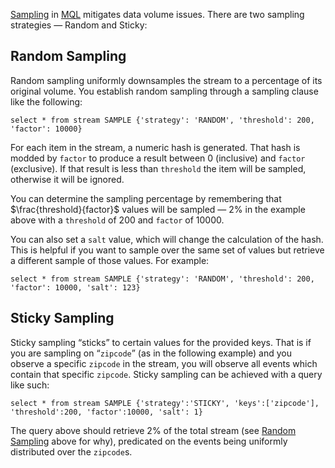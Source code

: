[Sampling] in [MQL] mitigates data volume issues. There are two sampling strategies — Random and
Sticky:

## Random Sampling
Random sampling uniformly downsamples the stream to a percentage of its original volume. You
establish random sampling through a sampling clause like the following:

```
select * from stream SAMPLE {'strategy': 'RANDOM', 'threshold': 200, 'factor': 10000}
```

For each item in the stream, a numeric hash is generated. That hash is modded by `factor` to produce
a result between 0 (inclusive) and `factor` (exclusive). If that result is less than `threshold` the
item will be sampled, otherwise it will be ignored.

You can determine the sampling percentage by remembering that $\frac{threshold}{factor}$ values will
be sampled — 2% in the example above with a `threshold` of 200 and `factor` of 10000.

You can also set a `salt` value, which will change the calculation of the hash. This is helpful if
you want to sample over the same set of values but retrieve a different sample of those values. For
example:

```
select * from stream SAMPLE {'strategy': 'RANDOM', 'threshold': 200, 'factor': 10000, 'salt': 123}
```

## Sticky Sampling
Sticky sampling “sticks” to certain values for the provided keys. That is if you are sampling on
“`zipcode`” (as in the following example) and you observe a specific `zipcode` in the stream, you
will observe all events which contain that specific `zipcode`. Sticky sampling can be achieved with
a query like such:

```
select * from stream SAMPLE {'strategy':'STICKY', 'keys':['zipcode'], 'threshold':200, 'factor':10000, 'salt': 1}
```

The query above should retrieve 2% of the total stream (see [Random Sampling](#random-sampling)
above for why), predicated on the events being uniformly distributed over the `zipcode`s.

<!-- Do not edit below this line -->
<!-- START -->
<!-- This section comes from the file "reference_links". It is automagically inserted into other files by means of the "refgen" script, also in the "docs/" directory. Edit this section only in the "reference_links" file, not in any of the other files in which it is included, or your edits will be overwritten. -->
[artifact]:                /glossary#artifact          "Each Mantis Job has an associated artifact file that contains its source code and JSON configuration."
[artifacts]:               /glossary#artifact          "Each Mantis Job has an associated artifact file that contains its source code and JSON configuration."
[artifact file]:           /glossary#artifact          "Each Mantis Job has an associated artifact file that contains its source code and JSON configuration."
[artifact files]:          /glossary#artifact          "Each Mantis Job has an associated artifact file that contains its source code and JSON configuration."
[autoscale]:               /glossary#autoscaling       "You can establish an autoscaling policy for each component of your Mantis Job that governs how Mantis adjusts the number of workers assigned to that component as its workload changes."
[autoscaled]:              /glossary#autoscaling       "You can establish an autoscaling policy for each component of your Mantis Job that governs how Mantis adjusts the number of workers assigned to that component as its workload changes."
[autoscales]:              /glossary#autoscaling       "You can establish an autoscaling policy for each component of your Mantis Job that governs how Mantis adjusts the number of workers assigned to that component as its workload changes."
[autoscaling]:             /glossary#autoscaling       "You can establish an autoscaling policy for each component of your Mantis Job that governs how Mantis adjusts the number of workers assigned to that component as its workload changes."
[scalable]:                /glossary#autoscaling       "You can establish an autoscaling policy for each component of your Mantis Job that governs how Mantis adjusts the number of workers assigned to that component as its workload changes."
[AWS]:                     javascript:void(0)          "Amazon Web Services"
[backpressure]:            /glossary#backpressure      "Backpressure refers to a set of possible strategies for coping with ReactiveX Observables that produce items more rapidly than their observers consume them."
[Binary compression]:      /glossary#binarycompression
[broadcast]:               /glossary#broadcast         "In broadcast mode, each worker of your job gets all the data from all workers of the Source Job rather than having that data distributed equally among the workers of your job."
[broadcast mode]:          /glossary#broadcast         "In broadcast mode, each worker of your job gets all the data from all workers of the Source Job rather than having that data distributed equally among the workers of your job."
[Cassandra]:               /glossary#cassandra         "Apache Cassandra is an open source, distributed database management system."
[cluster]:                 /glossary#cluster           "A Mantis Job Cluster is a containing entity for Mantis Jobs. It defines metadata and certain service-level agreements. Job Clusters ease job lifecycle management and job revisioning."
[clusters]:                /glossary#cluster           "A Mantis Job Cluster is a containing entity for Mantis Jobs. It defines metadata and certain service-level agreements. Job Clusters ease job lifecycle management and job revisioning."
[cold]:                    /glossary#cold              "A cold ReactiveX Observable waits until an observer subscribes to it before it begins to emit items. This means the observer is guaranteed to see the whole Observable sequence from the beginning. This is in contrast to a hot Observable, which may begin emitting items as soon as it is created, even before observers have subscribed to it."
[cold Observable]:         /glossary#cold              "A cold ReactiveX Observable waits until an observer subscribes to it before it begins to emit items. This means the observer is guaranteed to see the whole Observable sequence from the beginning. This is in contrast to a hot Observable, which may begin emitting items as soon as it is created, even before observers have subscribed to it."
[cold Observables]:        /glossary#cold              "A cold ReactiveX Observable waits until an observer subscribes to it before it begins to emit items. This means the observer is guaranteed to see the whole Observable sequence from the beginning. This is in contrast to a hot Observable, which may begin emitting items as soon as it is created, even before observers have subscribed to it."
[component]:               /glossary#component         "A Mantis Job is composed of three types of component: a Source, one or more Processing Stages, and a Sink."
[components]:              /glossary#component         "A Mantis Job is composed of three types of component: a Source, one or more Processing Stages, and a Sink."
[custom source]:           /glossary#customsource      "In contrast to a Source Job, which is a built-in variety of Source component designed to pull data from a common sort of data source, a custom source typically accesses data from less-common sources or has unusual delivery guarantee semantics."
[custom sources]:          /glossary#customsource      "In contrast to a Source Job, which is a built-in variety of Source component designed to pull data from a common sort of data source, a custom source typically accesses data from less-common sources or has unusual delivery guarantee semantics."
[executor]:                /glossary#executor          "The stage executor is responsible for loading the bytecode for a Mantis Job and then executing its stages and workers in a coordinated fashion. In the Mesos UI, workers are also referred to as executors."
[executors]:               /glossary#executor          "The stage executor is responsible for loading the bytecode for a Mantis Job and then executing its stages and workers in a coordinated fashion. In the Mesos UI, workers are also referred to as executors."
[fast property]: /glossary#fastproperties "Fast properties allow you to change the behavior of Netflix services without recompiling and redeploying them."
[fast properties]: /glossary#fastproperties "Fast properties allow you to change the behavior of Netflix services without recompiling and redeploying them."
[Fenzo]:                   /glossary#fenzo             "Fenzo is a Java library that implements a generic task scheduler for Mesos frameworks."
[grouped]:                 /glossary#grouped           "Grouped data is distinguished from scalar data in that each datum is accompanied by a key that indicates what group it belongs to. Grouped data can be processed by a RxJava GroupedObservable or by a MantisGroup."
[grouped data]:            /glossary#grouped           "Grouped data is distinguished from scalar data in that each datum is accompanied by a key that indicates what group it belongs to. Grouped data can be processed by a RxJava GroupedObservable or by a MantisGroup."
[GRPC]:                    /glossary#grpc              "gRPC is an open-source RPC framework using Protocol Buffers."
[hot]:                     /glossary#hot               "A hot ReactiveX Observable may begin emitting items as soon as it is created, even before observers have subscribed to it. This means the observer may miss items that were emitted before the observer subscribed. This is in contrast to a cold Observable, which waits until an observer subscribes to it before it begins to emit items."
[hot Observable]:          /glossary#hot               "A hot ReactiveX Observable may begin emitting items as soon as it is created, even before observers have subscribed to it. This means the observer may miss items that were emitted before the observer subscribed. This is in contrast to a cold Observable, which waits until an observer subscribes to it before it begins to emit items."
[hot Observables]:         /glossary#hot               "A hot ReactiveX Observable may begin emitting items as soon as it is created, even before observers have subscribed to it. This means the observer may miss items that were emitted before the observer subscribed. This is in contrast to a cold Observable, which waits until an observer subscribes to it before it begins to emit items."
[JMC]:                     /glossary#jmc               "Java Mission Control is a tool from Oracle with which developers can monitor and manage Java applications."
[job]:                     /glossary#job               "A Mantis Job takes in a stream of data, transforms it by using RxJava operators, and then outputs the results as another stream. It is composed of a Source, one or more Processing Stages, and a Sink."
[jobs]:                    /glossary#job               "A Mantis Job takes in a stream of data, transforms it by using RxJava operators, and then outputs the results as another stream. It is composed of a Source, one or more Processing Stages, and a Sink."
[Mantis job]:              /glossary#job               "A Mantis Job takes in a stream of data, transforms it by using RxJava operators, and then outputs the results as another stream. It is composed of a Source, one or more Processing Stages, and a Sink."
[Mantis jobs]:             /glossary#job               "A Mantis Job takes in a stream of data, transforms it by using RxJava operators, and then outputs the results as another stream. It is composed of a Source, one or more Processing Stages, and a Sink."
[job cluster]:             /glossary#jobcluster        "A Mantis Job Cluster is a containing entity for Mantis Jobs. It defines metadata and certain service-level agreements. Job Clusters ease job lifecycle management and job revisioning."
[job clusters]:            /glossary#jobcluster        "A Mantis Job Cluster is a containing entity for Mantis Jobs. It defines metadata and certain service-level agreements. Job Clusters ease job lifecycle management and job revisioning."
[Job Master]:              /glossary#jobmaster         "If a job is configured with autoscaling, Mantis will add a Job Master component to it as its initial component. This component will send metrics back to Mantis to help it govern the autoscaling process."
[Mantis Master]:           /glossary#mantismaster      "The Mantis Master coordinates the execution of [Mantis Jobs] and starts the services on each Worker."
[Kafka]:                   /glossary#kafka             "Apache Kafka is a large-scale, distributed streaming platform."
[keyed data]:              /glossary#keyed             "Grouped (or keyed) data is distinguished from scalar data in that each datum is accompanied by a key that indicates what group it belongs to. Grouped data can be processed by a RxJava GroupedObservable or by a MantisGroup."
[Keystone]:                /glossary#keystone          "Keystone is Netflix’s data backbone, a stream processing platform that focuses on data analytics."
[label]:                   /glossary#label             "A label is a text key/value pair that you can add to a Job Cluster or to an individual Job to make it easier to search for or group."
[labels]:                  /glossary#label             "A label is a text key/value pair that you can add to a Job Cluster or to an individual Job to make it easier to search for or group."
[Log4j]:                   /glossary#log4j             "Log4j is a Java-based logging framework."
[Apache Mesos]:            /glossary#mesos             "Apache Mesos is an open-source technique for balancing resources across frameworks in clusters."
[Mesos]:                   /glossary#mesos             "Apache Mesos is an open-source technique for balancing resources across frameworks in clusters."
[metadata]:                /glossary#metadata          "Mantis inserts metadata into its Job payload. This may include information about where the data came from, for instance. You can define additional metadata to include in the payload when you establish the Job Cluster."
[meta message]:            /glossary#metamessage       "A Source Job may occasionally inject meta messages into its data stream that indicate things like data drops."
[meta messages]:           /glossary#metamessage       "A Source Job may occasionally inject meta messages into its data stream that indicate things like data drops."
[migration strategy]:      /glossary#migration
[migration strategies]:    /glossary#migration
[MRE]:                     /glossary#mre               "Mantis Publish (a.k.a. Mantis Realtime Events, or MRE) is a library that your application can use to stream events into Mantis while respecting MQL filters."
[Mantis Publish]:          /glossary#mantispublish     "Mantis Publish is a library that your application can use to stream events into Mantis while respecting MQL filters."
[Mantis Query Language]:   /glossary#mql               "You use Mantis Query Language to define filters and other data processing that Mantis applies to a Source data stream at its point of origin, so as to reduce the amount of data going over the wire."
[MQL]:                     /glossary#mql               "You use Mantis Query Language to define filters and other data processing that Mantis applies to a Source data stream at its point of origin, so as to reduce the amount of data going over the wire."
[Observable]:              /glossary#observable        "In ReactiveX an Observable is the method of processing a stream of data in a way that facilitates its transformation and consumption by observers. Observables come in hot and cold varieties. There is also a GroupedObservable that is specialized to grouped data."
[Observables]:             /glossary#observable        "In ReactiveX an Observable is the method of processing a stream of data in a way that facilitates its transformation and consumption by observers. Observables come in hot and cold varieties. There is also a GroupedObservable that is specialized to grouped data."
[parameter]:               /glossary#parameter         "A Mantis Job may accept parameters that modify its behavior. You can define these in your Job Cluster definition, and set their values on a per-Job basis."
[parameters]:              /glossary#parameter         "A Mantis Job may accept parameters that modify its behavior. You can define these in your Job Cluster definition, and set their values on a per-Job basis."
[Processing Stage]:        /glossary#stage             "A Processing Stage component of a Mantis Job transforms the RxJava Observables it obtains from the Source component."
[Processing Stages]:       /glossary#stage             "A Processing Stage component of a Mantis Job transforms the RxJava Observables it obtains from the Source component."
[stage]:                   /glossary#stage             "A Processing Stage component of a Mantis Job transforms the RxJava Observables it obtains from the Source component."
[stages]:                  /glossary#stage             "A Processing Stage component of a Mantis Job transforms the RxJava Observables it obtains from the Source component."
[property]:                /glossary#property          "A property is a particular named data value found within events in an event stream."
[properties]:              /glossary#property          "A property is a particular named data value found within events in an event stream."
[Reactive Stream]:         /glossary#reactivestreams   "Reactive Streams is the latest advance of the ReactiveX project. It is an API for manipulating streams of asynchronous data in a non-blocking fashion, with backpressure."
[Reactive Streams]:        /glossary#reactivestreams   "Reactive Streams is the latest advance of the ReactiveX project. It is an API for manipulating streams of asynchronous data in a non-blocking fashion, with backpressure."
[ReactiveX]:               /glossary#reactivex         "ReactiveX is a software technique for transforming, combining, reacting to, and managing streams of data. RxJava is an example of a library that implements this technique."
[RxJava]:                  /glossary#rxjava            "RxJava is the Java implementation of ReactiveX, a software technique for transforming, combining, reacting to, and managing streams of data."
[downsample]:              /glossary#sampling          "Sampling is an MQL strategy for mitigating data volume issues. There are two sampling strategies: Random and Sticky. Random sampling uniformly downsamples the source stream to a percentage of its original volume. Sticky sampling selectively samples data from the source stream based on key values."
[sample]:                  /glossary#sampling          "Sampling is an MQL strategy for mitigating data volume issues. There are two sampling strategies: Random and Sticky. Random sampling uniformly downsamples the source stream to a percentage of its original volume. Sticky sampling selectively samples data from the source stream based on key values."
[sampled]:                 /glossary#sampling          "Sampling is an MQL strategy for mitigating data volume issues. There are two sampling strategies: Random and Sticky. Random sampling uniformly downsamples the source stream to a percentage of its original volume. Sticky sampling selectively samples data from the source stream based on key values."
[samples]:                 /glossary#sampling          "Sampling is an MQL strategy for mitigating data volume issues. There are two sampling strategies: Random and Sticky. Random sampling uniformly downsamples the source stream to a percentage of its original volume. Sticky sampling selectively samples data from the source stream based on key values."
[sampling]:                /glossary#sampling          "Sampling is an MQL strategy for mitigating data volume issues. There are two sampling strategies: Random and Sticky. Random sampling uniformly downsamples the source stream to a percentage of its original volume. Sticky sampling selectively samples data from the source stream based on key values."
[scalar]:                  /glossary#scalar            "Scalar data is distinguished from keyed or grouped data in that it is not categorized into groups by key. Scalar data can be processed by an ordinary ReactiveX Observable."
[scalar data]:             /glossary#scalar            "Scalar data is distinguished from keyed or grouped data in that it is not categorized into groups by key. Scalar data can be processed by an ordinary ReactiveX Observable."
[Sink]:                    /glossary#sink              "The Sink is the final component of a Mantis Job. It takes the Observable that has been transformed by the Processing Stage and outputs it in the form of a new data stream."
[Sinks]:                   /glossary#sink              "The Sink is the final component of a Mantis Job. It takes the Observable that has been transformed by the Processing Stage and outputs it in the form of a new data stream."
[Sink component]:          /glossary#sink              "The Sink is the final component of a Mantis Job. It takes the Observable that has been transformed by the Processing Stage and outputs it in the form of a new data stream."
[service-level agreement]:  /glossary#sla               "A service-level agreement, in the Mantis context, is defined on a per-Cluster basis. You use it to configure how many Jobs in the cluster will be in operation at any time, among other things."
[service-level agreements]: /glossary#sla               "A service-level agreement, in the Mantis context, is defined on a per-Cluster basis. You use it to configure how many Jobs in the cluster will be in operation at any time, among other things."
[SLA]:                     /glossary#sla               "A service-level agreement, in the Mantis context, is defined on a per-Cluster basis. You use it to configure how many Jobs in the cluster will be in operation at any time, among other things."
[Source]:                  /glossary#source            "The Source component of a Mantis Job fetches data from a source outside of Mantis and makes it available to the Processing Stage component in the form of an RxJava Observable. There are two varieties of Source: a Source Job and a custom source."
[Sources]:                 /glossary#source            "The Source component of a Mantis Job fetches data from a source outside of Mantis and makes it available to the Processing Stage component in the form of an RxJava Observable. There are two varieties of Source: a Source Job and a custom source."
[Source Job]:              /glossary#sourcejob         "A Source Job is a Mantis Job that you can use as a Source, which wraps a data source external to Mantis and makes it easier for you to create a job that observes its data."
[Source Jobs]:             /glossary#sourcejob         "A Source Job is a Mantis Job that you can use as a Source, which wraps a data source external to Mantis and makes it easier for you to create a job that observes its data."
[Spinnaker]: /glossary#spinnaker "Spinnaker is a set of resources that help you deploy and manage resources in the cloud."
[SSE]:                     /glossary#sse               "Server-sent events (SSE) are a way for a browser to receive automatic updates from a server through an HTTP connection. Mantis includes an SSE Sink."
[server-sent event]:       /glossary#sse               "Server-sent events (SSE) are a way for a browser to receive automatic updates from a server through an HTTP connection. Mantis includes an SSE Sink."
[server-sent events]:      /glossary#sse               "Server-sent events (SSE) are a way for a browser to receive automatic updates from a server through an HTTP connection. Mantis includes an SSE Sink."
[transform]:               /glossary#transformation    "A transformation acts on each datum from a stream or Observables of data, changing it in some manner before passing it along as a new stream or Observable. Transformations may change data between scalar and grouped forms."
[transformed]:             /glossary#transformation    "A transformation acts on each datum from a stream or Observables of data, changing it in some manner before passing it along as a new stream or Observable. Transformations may change data between scalar and grouped forms."
[transforms]:              /glossary#transformation    "A transformation acts on each datum from a stream or Observables of data, changing it in some manner before passing it along as a new stream or Observable. Transformations may change data between scalar and grouped forms."
[transformation]:          /glossary#transformation    "A transformation acts on each datum from a stream or Observables of data, changing it in some manner before passing it along as a new stream or Observable. Transformations may change data between scalar and grouped forms."
[transformations]:         /glossary#transformation    "A transformation acts on each datum from a stream or Observables of data, changing it in some manner before passing it along as a new stream or Observable. Transformations may change data between scalar and grouped forms."
[transient]:               /glossary#transient         "A transient (or ephemeral) Mantis Job is automatically killed by Mantis after a certain amount of time has passed since the last subscriber to the job disconnects."
[transient job]:           /glossary#transient         "A transient (or ephemeral) Mantis Job is automatically killed by Mantis after a certain amount of time has passed since the last subscriber to the job disconnects."
[transient jobs]:          /glossary#transient         "A transient (or ephemeral) Mantis Job is automatically killed by Mantis after a certain amount of time has passed since the last subscriber to the job disconnects."
[WebSocket]:               /glossary#websocket         "WebSocket is a two-way, interactive communication channel that works over HTTP. In the Mantis context, it is an alternative to SSE."
[Worker]:                  /glossary#worker            "A worker is the smallest unit of work that is scheduled within a Mantis component. You can configure how many resources Mantis allocates to each worker, and Mantis will adjust the number of workers your Mantis component needs based on its autoscaling policy."
[Workers]:                 /glossary#worker            "A worker is the smallest unit of work that is scheduled within a Mantis component. You can configure how many resources Mantis allocates to each worker, and Mantis will adjust the number of workers your Mantis component needs based on its autoscaling policy."
[Zookeeper]:               /glossary#zookeeper         "Apache Zookeeper is an open-source server that maintains configuration information and other services required by distributed applications."
<!-- END -->
